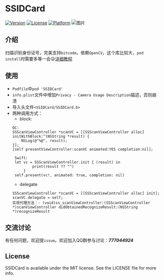 # SSIDCard

[![Version](https://img.shields.io/cocoapods/v/SSIDCard.svg?style=flat)](https://cocoapods.org/pods/SSIDCard)
[![License](https://img.shields.io/cocoapods/l/SSIDCard.svg?style=flat)](https://cocoapods.org/pods/SSIDCard)
[![Platform](https://img.shields.io/cocoapods/p/SSIDCard.svg?style=flat)](https://cocoapods.org/pods/SSIDCard)
![图片](http://oarzzvu0u.bkt.clouddn.com/idcardss.gif)

## 介绍
扫描识别身份证号，完美支持`bitcode`。依赖`OpenCV`，这个库比较大，`pod install`时需要多等一会😜[详细教程](https://juejin.im/post/5ae4046ef265da0b7156065f)

## 使用
- `Podfile`中`pod 'SSIDCard'`
- `info.plist`文件中增加`Privacy - Camera Usage Description`描述，否则崩溃
- 导入头文件`<SSIDCard/SSIDCard.h>`
- 两种调用方式：
	- block:
	```
	OC:
	SSScanViewController *scanVC = [[SSScanViewController alloc] 
	initWithBlock:^(NSString *result) {
		NSLog(@"%@", result);
	}];
	[self presentViewController:scanVC animated:YES completion:nil];
   ```
   ```
	Swift:
	let vc = SSScanViewController.init { (result) in
			print(result ?? "")
		}
	self.present(vc!, animated: true, completion: nil)
	```
	- delegate
	```
	SSScanViewController *scanVC = [[SSScanViewController alloc] init];
	scanVC.delegate = self;
	实现代理方法：- (void)ss_scanViewController:(SSScanViewController *)scanViewController didObtainedRecognizeResult:(NSString *)recognizeResult
	```

## 交流讨论

有任何问题，欢迎提`issue`。欢迎加入QQ群参与讨论：***777044924***

## License

SSIDCard is available under the MIT license. See the LICENSE file for more info.
